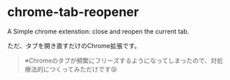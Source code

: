 # chrome-tab-reopener
A Simple chrome extenstion: close and reopen the current tab.

ただ、タブを開き直すだけのChrome拡張です。

>※Chromeのタブが頻繁にフリーズするようになってしまったので、対処療法的につくってみただけです:stuck_out_tongue_closed_eyes:
